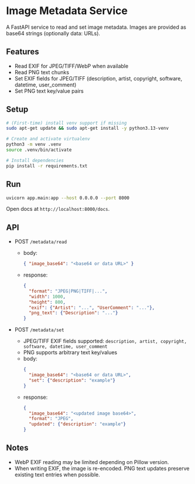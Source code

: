 # Image Metadata Service

A FastAPI service to read and set image metadata. Images are provided as base64 strings (optionally data: URLs).

## Features
- Read EXIF for JPEG/TIFF/WebP when available
- Read PNG text chunks
- Set EXIF fields for JPEG/TIFF (description, artist, copyright, software, datetime, user_comment)
- Set PNG text key/value pairs

## Setup

```bash
# (First-time) install venv support if missing
sudo apt-get update && sudo apt-get install -y python3.13-venv

# Create and activate virtualenv
python3 -m venv .venv
source .venv/bin/activate

# Install dependencies
pip install -r requirements.txt
```

## Run

```bash
uvicorn app.main:app --host 0.0.0.0 --port 8000
```

Open docs at `http://localhost:8000/docs`.

## API

- POST `/metadata/read`
  - body:
    ```json
    { "image_base64": "<base64 or data URL>" }
    ```
  - response:
    ```json
    {
      "format": "JPEG|PNG|TIFF|...",
      "width": 1000,
      "height": 800,
      "exif": {"Artist": "...", "UserComment": "..."},
      "png_text": {"Description": "..."}
    }
    ```

- POST `/metadata/set`
  - JPEG/TIFF EXIF fields supported: `description, artist, copyright, software, datetime, user_comment`
  - PNG supports arbitrary text key/values
  - body:
    ```json
    {
      "image_base64": "<base64 or data URL>",
      "set": {"description": "example"}
    }
    ```
  - response:
    ```json
    {
      "image_base64": "<updated image base64>",
      "format": "JPEG",
      "updated": {"description": "example"}
    }
    ```

## Notes
- WebP EXIF reading may be limited depending on Pillow version.
- When writing EXIF, the image is re-encoded. PNG text updates preserve existing text entries when possible.
